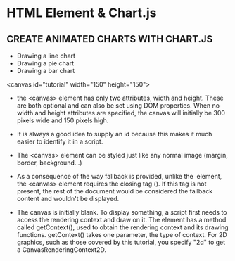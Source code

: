 # HTML <canvas> Element & Chart.js

## CREATE ANIMATED CHARTS WITH CHART.JS

- Drawing a line chart
- Drawing a pie chart
- Drawing a bar chart

\<canvas id="tutorial" width="150" height="150"></canvas>

- the \<canvas> element has only two attributes, width and height. These are both optional and can also be set using DOM properties. When no width and height attributes are specified, the canvas will initially be 300 pixels wide and 150 pixels high.

- It is always a good idea to supply an id because this makes it much easier to identify it in a script.

- The \<canvas> element can be styled just like any normal image (margin, border, background…)

- As a consequence of the way fallback is provided, unlike the <img> element, the \<canvas> element requires the closing tag (</canvas>). If this tag is not present, the rest of the document would be considered the fallback content and wouldn't be displayed.

- The canvas is initially blank. To display something, a script first needs to access the rendering context and draw on it. The <canvas> element has a method called getContext(), used to obtain the rendering context and its drawing functions. getContext() takes one parameter, the type of context. For 2D graphics, such as those covered by this tutorial, you specify "2d" to get a CanvasRenderingContext2D.


